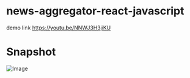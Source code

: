# news-aggregator-react-javascript
demo link
https://youtu.be/NNWJ3H3jiKU
# Snapshot
![Image](https://github.com/user-attachments/assets/f53fe3c4-af05-4943-9e69-2680dfffc486)
